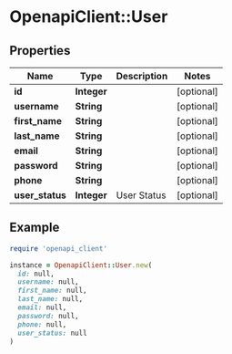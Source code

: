 # OpenapiClient::User

## Properties

| Name | Type | Description | Notes |
| ---- | ---- | ----------- | ----- |
| **id** | **Integer** |  | [optional] |
| **username** | **String** |  | [optional] |
| **first_name** | **String** |  | [optional] |
| **last_name** | **String** |  | [optional] |
| **email** | **String** |  | [optional] |
| **password** | **String** |  | [optional] |
| **phone** | **String** |  | [optional] |
| **user_status** | **Integer** | User Status | [optional] |

## Example

```ruby
require 'openapi_client'

instance = OpenapiClient::User.new(
  id: null,
  username: null,
  first_name: null,
  last_name: null,
  email: null,
  password: null,
  phone: null,
  user_status: null
)
```

